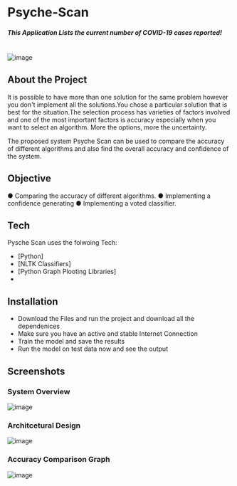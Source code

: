 # Psyche-Scan
##### _This Application Lists the current number of COVID-19 cases reported!_
#
![image](https://user-images.githubusercontent.com/41852838/124912976-364a4b00-e00c-11eb-843e-1656fa886fc1.png)

## About the Project
It is possible to have more than one solution for the same problem however you don't implement all the solutions.You chose a particular solution that is best for the situation.The selection process has varieties of factors involved and one of the most important factors is accuracy especially when you want to select an algorithm. More the options, more the uncertainty. 

The proposed system Psyche Scan can be used to compare the accuracy of different algorithms and also find the overall accuracy and confidence of the system.

## Objective 
● Comparing the accuracy of different algorithms.
● Implementing a confidence generating
● Implementing a voted classifier.

## Tech

Pysche Scan uses the folwoing Tech:

- [Python]  
- [NLTK Classifiers] 
- [Python Graph Plooting Libraries] 
- 

## Installation
- Download the Files and run the project and download all the dependenices
- Make sure you have an active and stable Internet Connection
- Train the model and save the results
- Run the model on test data now and see the output

## Screenshots

### System Overview
![image](https://user-images.githubusercontent.com/41852838/124914483-0439e880-e00e-11eb-8ff1-bf7166a1c18c.png)

### Architcetural Design
![image](https://user-images.githubusercontent.com/41852838/124914597-29c6f200-e00e-11eb-9a21-32eb30b6d70d.png)

### Accuracy Comparison Graph
![image](https://user-images.githubusercontent.com/41852838/124914719-4f53fb80-e00e-11eb-8a71-0278564d2f3e.png)



